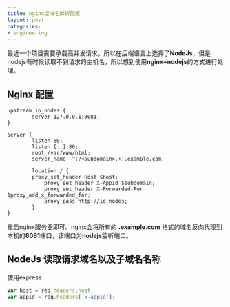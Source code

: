 ```yaml
---
title: nginx泛域名解析配置
layout: post
categories:
- engineering
---
```

最近一个项目需要承载高并发请求，所以在后端语言上选择了**NodeJs**，但是nodejs有时候读取不到请求的主机名，所以想到使用**nginx+nodejs**的方式进行处理。

## Nginx 配置

```text
upstream io_nodes {
        server 127.0.0.1:8081;
}

server {
        listen 80;
        listen [::]:80;
        root /var/www/html;
        server_name ~^(?<subdomain>.+).example.com;

        location / {
	    proxy_set_header Host $host;
            proxy_set_header X-AppId $subdomain;
            proxy_set_header X-Forwarded-For $proxy_add_x_forwarded_for;
            proxy_pass http://io_nodes;
        }
}
```

重启nginx服务器即可。nginx会将所有的 **<subdomain>.example.com** 格式的域名反向代理到本机的**8081**端口，该端口为**nodejs**监听端口。

## NodeJs 读取请求域名以及子域名名称
使用express

```javascript
var host = req.headers.host;
var appid = req.headers['x-appid'];
```
